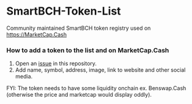 # SmartBCH-Token-List

Community maintained SmartBCH token registry used on https://MarketCap.Cash

### How to add a token to the list and on MarketCap.Cash
1. Open an [issue](https://github.com/MarketCap-Cash/SmartBCH-Token-List/issues) in this repository.
2. Add name, symbol, address, image, link to website and other social media.

FYI: The token needs to have some liquidity onchain ex. Benswap.Cash (otherwise the price and marketcap would display oddly).

